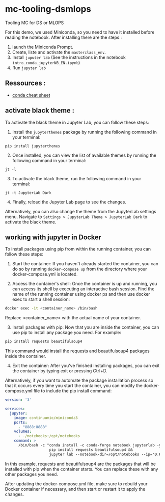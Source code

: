 # mc-tooling-dsmlops
Tooling MC for DS or MLOPS

For this demo, we used Miniconda, so you need to have it installed before reading the notebook. After installing there are the steps :
1. launch the Miniconda Prompt.
2. Create, liste and activate the `masterclass_env`.
3. Install `juputer lab` (See the instructions in the notebook `intro_conda_jupyterNB_EN.ipynb`)
4. Run `jupyter lab`

## Ressources :
* [conda cheat sheet](https://docs.conda.io/projects/conda/en/4.6.0/_downloads/52a95608c49671267e40c689e0bc00ca/conda-cheatsheet.pdf)

## activate black theme :

To activate the black theme in Jupyter Lab, you can follow these steps:

1. Install the `jupyterthemes` package by running the following command in your terminal:
```
pip install jupyterthemes
```

2. Once installed, you can view the list of available themes by running the following command in your terminal:
```
jt -l
```

3. To activate the black theme, run the following command in your terminal:
```
jt -t JupyterLab Dark
```

4. Finally, reload the Jupyter Lab page to see the changes.

Alternatively, you can also change the theme from the JupyterLab settings menu. Navigate to `Settings > JupyterLab Theme > JupyterLab Dark` to activate the black theme.

## working with jupyter in Docker

To install packages using pip from within the running container, you can follow these steps:

1. Start the container: If you haven't already started the container, you can do so by running `docker-compose up` from the directory where your docker-compose.yml is located.

2. Access the container's shell: Once the container is up and running, you can access its shell by executing an interactive bash session. Find the name of the running container using docker ps and then use docker exec to start a shell session:

```bash
docker exec -it <container_name> /bin/bash
```
Replace <container_name> with the actual name of your container.

3. Install packages with pip: Now that you are inside the container, you can use pip to install any package you need. For example:

```bash
pip install requests beautifulsoup4
```

This command would install the requests and beautifulsoup4 packages inside the container.

4. Exit the container: After you've finished installing packages, you can exit the container by typing exit or pressing Ctrl+D.

Alternatively, if you want to automate the package installation process so that it occurs every time you start the container, you can modify the docker-compose.yml file to include the pip install command:

```yml
version: '3'

services:
  jupyter:
    image: continuumio/miniconda3
    ports:
      - "8888:8888"
    volumes:
      - ./notebooks:/opt/notebooks
    command: >
      /bin/bash -c "conda install -c conda-forge notebook jupyterlab -y &&
                    pip install requests beautifulsoup4 &&
                    jupyter lab --notebook-dir=/opt/notebooks --ip='0.0.0.0' --port=8888 --no-browser --allow-root"
```

In this example, requests and beautifulsoup4 are the packages that will be installed with pip when the container starts. You can replace these with any other packages you need.

After updating the docker-compose.yml file, make sure to rebuild your Docker container if necessary, and then start or restart it to apply the changes.